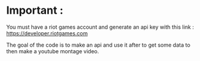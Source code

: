 # Important :

You must have a riot games account and generate an api key with this link : https://developer.riotgames.com

The goal of the code is to make an api and use it after to get some data to then make a youtube montage video.
